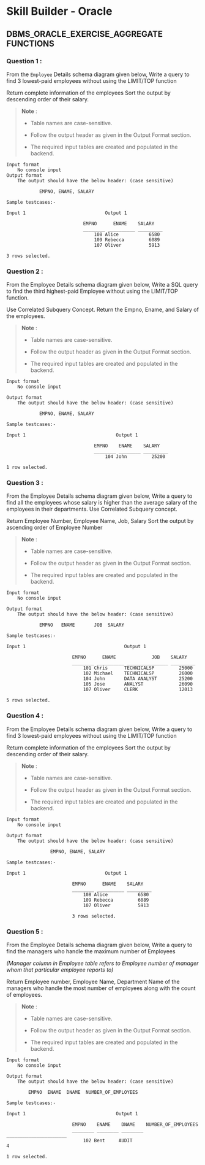 # Skill Builder - Oracle

## DBMS_ORACLE_EXERCISE_AGGREGATE FUNCTIONS

### Question 1 :

From the `Employee` Details schema diagram given below,
Write a query to find 3 lowest-paid employees without using the LIMIT/TOP function

Return complete information of the employees
Sort the output by descending order of their salary.

> **Note** :
>
> - Table names are case-sensitive.
>
> - Follow the output header as given in the Output Format section.
> 
> - The required input tables are created and populated in the backend.

```
Input format
    No console input
Output format
    The output should have the below header: (case sensitive)

            EMPNO, ENAME, SALARY

Sample testcases:-

Input 1                             Output 1

                            EMPNO      ENAME    SALARY
                            ________ __________ _________
                                108 Alice           6580 
                                109 Rebecca         6089 
                                107 Oliver          5913 

3 rows selected.
```

### Question 2 :

From the Employee Details schema diagram given below,
Write a SQL query to find the third highest-paid Employee without using the LIMIT/TOP function.

Use Correlated Subquery Concept.
Return the Empno, Ename, and Salary of the employees.

> **Note** :
>
> - Table names are case-sensitive.
>
> - Follow the output header as given in the Output Format section.
>
> - The required input tables are created and populated in the backend.

```
Input format
    No console input

Output format
    The output should have the below header: (case sensitive)

            EMPNO, ENAME, SALARY

Sample testcases:-

Input 1                                 Output 1

                                EMPNO    ENAME    SALARY
                                ________ ________ _________
                                    104 John         25200 

1 row selected.
```

### Question 3 :

From the Employee Details schema diagram given below,
Write a query to find all the employees whose salary is higher than the average salary of the employees in their departments. 
Use Correlated Subquery concept.

Return Employee Number, Employee Name, Job, Salary
Sort the output by ascending order of Employee Number

> **Note** :
>
> - Table names are case-sensitive.
>
> - Follow the output header as given in the Output Format section.
>
> - The required input tables are created and populated in the backend.

```
Input format
    No console input

Output format
    The output should have the below header: (case sensitive)

            EMPNO   ENAME       JOB  SALARY

Sample testcases:-

Input 1                                    Output 1

                        EMPNO      ENAME             JOB    SALARY
                        ________ __________ _______________ _________
                            101 Chris      TECHNICALSP         25000 
                            102 Michael    TECHNICALSP         26000 
                            104 John       DATA ANALYST        25200 
                            105 Jose       ANALYST             26090 
                            107 Oliver     CLERK               12013 

5 rows selected.
```

### Question 4 :

From the Employee Details schema diagram given below,
Write a query to find 3 lowest-paid employees without using the LIMIT/TOP function

Return complete information of the employees
Sort the output by descending order of their salary.

> **Note** :
>
> - Table names are case-sensitive.
> 
> - Follow the output header as given in the Output Format section.
>
> - The required input tables are created and populated in the backend.

```
Input format
    No console input

Output format
    The output should have the below header: (case sensitive)

                EMPNO, ENAME, SALARY

Sample testcases:-

Input 1                             Output 1

                        EMPNO      ENAME    SALARY
                        ________ __________ _________
                            108 Alice           6580 
                            109 Rebecca         6089 
                            107 Oliver          5913 

                        3 rows selected.
```

### Question 5 :

From the Employee Details schema diagram given below,
Write a query to find the managers who handle the maximum number of Employees

*(Manager column in Employee table refers to Employee number of manager whom that particular employee reports to)*

Return Employee number, Employee Name, Department Name of the managers who handle the most number of employees along with the count of employees.

> **Note** :
>
> - Table names are case-sensitive.
>
> - Follow the output header as given in the Output Format section.
>
> - The required input tables are created and populated in the backend.

```
Input format
    No console input

Output format
    The output should have the below header: (case sensitive)

        EMPNO  ENAME  DNAME  NUMBER_OF_EMPLOYEES

Sample testcases:-

Input 1                                 Output 1

                        EMPNO    ENAME    DNAME    NUMBER_OF_EMPLOYEES
                        ________ ________ ________ ______________________
                            102 Bent     AUDIT                         4 

1 row selected.
```
